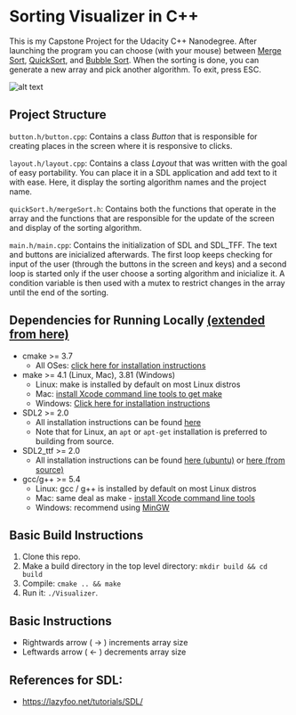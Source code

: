 # Sorting Visualizer in C++ 

This is my Capstone Project for the Udacity C++ Nanodegree. After launching the program you can choose (with your mouse) between [Merge Sort](https://en.wikipedia.org/wiki/Merge_sort), [QuickSort](https://en.wikipedia.org/wiki/Quicksort), and [Bubble Sort](https://en.wikipedia.org/wiki/Bubble_sort). When the sorting is done, you can generate a new array and pick another algorithm. To exit, press ESC.
<br>

![alt text](https://github.com/mestto/Sorting-Visualizer/blob/master/images/visu.png "Logo Title Text 1")


## Project Structure

`button.h/button.cpp`: Contains a class _Button_ that is responsible for creating places in the screen where it is responsive to clicks.

`layout.h/layout.cpp`: Contains a class _Layout_ that was written with the goal of easy portability. You can place it in a SDL application and add text to it with ease. Here, it display the sorting algorithm names and the project name. 

`quickSort.h/mergeSort.h`: Contains both the functions that operate in the array and the functions that are responsible for the update of the screen and display of the sorting algorithm. 

`main.h/main.cpp`: Contains the initialization of SDL and SDL_TFF. The text and buttons are inicialized afterwards. The first loop keeps checking for input of the user (through the buttons in the screen and keys) and a second loop is started only if the user choose a sorting algorithm and inicialize it. A condition variable is then used with a mutex to restrict changes in the array until the end of the sorting.

## Dependencies for Running Locally [(extended from here)](https://github.com/udacity/CppND-Capstone-Hello-World)
* cmake >= 3.7
  * All OSes: [click here for installation instructions](https://cmake.org/install/)
* make >= 4.1 (Linux, Mac), 3.81 (Windows)
  * Linux: make is installed by default on most Linux distros
  * Mac: [install Xcode command line tools to get make](https://developer.apple.com/xcode/features/)
  * Windows: [Click here for installation instructions](http://gnuwin32.sourceforge.net/packages/make.htm)
* SDL2 >= 2.0
  * All installation instructions can be found [here](https://wiki.libsdl.org/Installation)
  * Note that for Linux, an `apt` or `apt-get` installation is preferred to building from source.
* SDL2_ttf >= 2.0
  * All installation instructions can be found [here (ubuntu)](https://www.howtoinstall.me/ubuntu/18-04/libsdl2-ttf-dev/) or [here (from source)](https://www.libsdl.org/projects/SDL_ttf/release-1.2.html)
* gcc/g++ >= 5.4
  * Linux: gcc / g++ is installed by default on most Linux distros
  * Mac: same deal as make - [install Xcode command line tools](https://developer.apple.com/xcode/features/)
  * Windows: recommend using [MinGW](http://www.mingw.org/)

## Basic Build Instructions

1. Clone this repo.
2. Make a build directory in the top level directory: `mkdir build && cd build`
3. Compile: `cmake .. && make`
4. Run it: `./Visualizer`.

## Basic Instructions
- Rightwards arrow ( → ) increments array size
- Leftwards arrow ( ← ) decrements array size

## References for SDL:
  - https://lazyfoo.net/tutorials/SDL/
